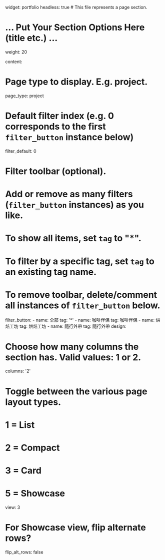 widget: portfolio
headless: true  # This file represents a page section.

# ... Put Your Section Options Here (title etc.) ...
weight: 20

content:
  # Page type to display. E.g. project.
  page_type: project

  # Default filter index (e.g. 0 corresponds to the first `filter_button` instance below)
  filter_default: 0

  # Filter toolbar (optional).
  # Add or remove as many filters (`filter_button` instances) as you like.
  # To show all items, set `tag` to "*".
  # To filter by a specific tag, set `tag` to an existing tag name.
  # To remove toolbar, delete/comment all instances of `filter_button` below.
  filter_button:
    - name: 全部
      tag: '*'
    - name: 咖啡伴侶
      tag: 咖啡伴侶
    - name: 烘焙工坊
      tag: 烘焙工坊
    - name: 隨行外帶
      tag: 隨行外帶
design:
  # Choose how many columns the section has. Valid values: 1 or 2.
  columns: '2'
  # Toggle between the various page layout types.
  #   1 = List
  #   2 = Compact  
  #   3 = Card
  #   5 = Showcase
  view: 3
  # For Showcase view, flip alternate rows?
  flip_alt_rows: false
